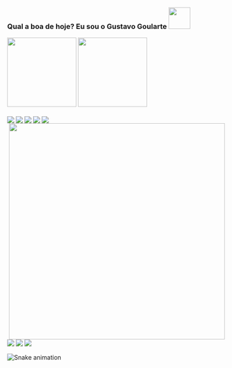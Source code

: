 ### Qual a boa de hoje? Eu sou o Gustavo Goularte <img height="50em" src="https://i.pinimg.com/originals/ac/8f/61/ac8f610d390a504026b5e7bd2b67818f.gif"/>

<div>
<img height="160em" src="https://github-readme-stats.vercel.app/api?username=ggoulartec&show_icons=true&theme=dracula&include_all_commits=true"/>
<img height="160em" src="https://github-readme-stats.vercel.app/api/top-langs/?username=ggoulartec&layout=compact&theme=dracula"/>
</div>
<div>
<div style="display: inline_block"><br>
  <img align="center" alt_"goularte-HTML" src="https://img.shields.io/badge/HTML-239120?style=for-the-badge&logo=html5&logoColor=white">
  <img align="center" alt_"goularte-CSS" src="https://img.shields.io/badge/CSS-239120?&style=for-the-badge&logo=css3&logoColor=white">
  <img align="center" alt_"goularte-JAVA" src="https://img.shields.io/badge/Java-ED8B00?style=for-the-badge&logo=java&logoColor=white">
  <img align="center" alt_"goularte-PHP" src="https://img.shields.io/badge/PHP-777BB4?style=for-the-badge&logo=php&logoColor=white">
  <img align="center" alt_"goularte-MYSQL" src="https://img.shields.io/badge/MySQL-00000F?style=for-the-badge&logo=mysql&logoColor=white">
  <img align="right" height="500" alt_"goularte-stitch" src="https://giffiles.alphacoders.com/121/12163.gif">
</div>

##

<div>
  <a href="https://www.instagram.com/gugoularte/" target="_blank"><img src="https://img.shields.io/badge/Instagram-E4405F?style=for-the-badge&logo=instagram&logoColor=white"/></a>
  <a href="https://www.facebook.com/gustavo.goulartecorreia" target="_blank"><img src="https://img.shields.io/badge/Facebook-1877F2?style=for-the-badge&logo=facebook&logoColor=white"/></a>
  <a href="https://www.linkedin.com/in/gustavo-goularte-4062a2179/" target="_blank"><img src="https://img.shields.io/badge/LinkedIn-0077B5?style=for-the-badge&logo=linkedin&logoColor=white"/></a>

  ![Snake animation](https://github.com/ggoulartec/ggoulartec/blob/output/github-contribution-grid-snake.svg)
  
</div>
